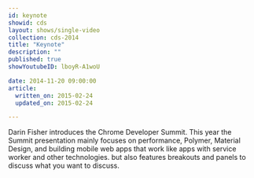 ```yaml
---
id: keynote
showid: cds
layout: shows/single-video
collection: cds-2014
title: "Keynote"
description: ""
published: true
showYoutubeID: lboyR-A1woU

date: 2014-11-20 09:00:00
article:
  written_on: 2015-02-24
  updated_on: 2015-02-24

---
```


Darin Fisher introduces the Chrome Developer Summit. This year the Summit presentation mainly focuses on performance, Polymer, Material Design, and building mobile web apps that work like apps with service worker and other technologies. but also features breakouts and panels to discuss what you want to discuss.

